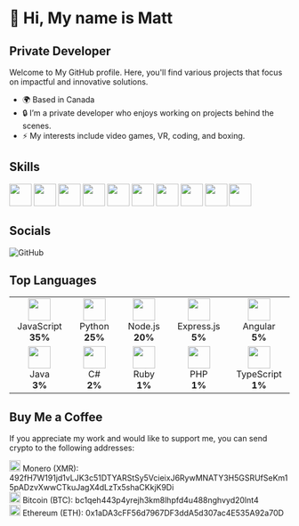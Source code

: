 # 👋 **Hi, My name is Matt**

## Private Developer

Welcome to My GitHub profile. Here, you'll find various projects that focus on impactful and innovative solutions.

- 🌍 Based in Canada
- 🔒 I’m a private developer who enjoys working on projects behind the scenes.
- ⚡ My interests include video games, VR, coding, and boxing.

## Skills
<p align="left">
  <img src="https://cdn.jsdelivr.net/gh/devicons/devicon/icons/javascript/javascript-original.svg" width="40" height="40"/>
  <img src="https://cdn.jsdelivr.net/gh/devicons/devicon/icons/python/python-original.svg" width="40" height="40"/>
  <img src="https://cdn.jsdelivr.net/gh/devicons/devicon/icons/nodejs/nodejs-original.svg" width="40" height="40"/>
  <img src="https://cdn.jsdelivr.net/gh/devicons/devicon/icons/express/express-original.svg" width="40" height="40"/>
  <img src="https://cdn.jsdelivr.net/gh/devicons/devicon/icons/angularjs/angularjs-original.svg" width="40" height="40"/>
  <img src="https://cdn.jsdelivr.net/gh/devicons/devicon/icons/java/java-original.svg" width="40" height="40"/>
  <img src="https://cdn.jsdelivr.net/gh/devicons/devicon/icons/csharp/csharp-original.svg" width="40" height="40"/>
  <img src="https://cdn.jsdelivr.net/gh/devicons/devicon/icons/ruby/ruby-original.svg" width="40" height="40"/>
  <img src="https://cdn.jsdelivr.net/gh/devicons/devicon/icons/php/php-original.svg" width="40" height="40"/>
  <img src="https://cdn.jsdelivr.net/gh/devicons/devicon/icons/typescript/typescript-original.svg" width="40" height="40"/>
</p>

## Socials
<p align="left">
  <img src="https://img.shields.io/badge/GitHub-100000?style=for-the-badge&logo=github&logoColor=white" alt="GitHub"/>
</p>

## Top Languages
<div align="center">
  <table>
    <tr>
      <td align="center" width="140">
        <img src="https://cdn.jsdelivr.net/gh/devicons/devicon/icons/javascript/javascript-original.svg" width="40" height="40"/>
        <br>JavaScript<br><b>35%</b>
      </td>
      <td align="center" width="140">
        <img src="https://cdn.jsdelivr.net/gh/devicons/devicon/icons/python/python-original.svg" width="40" height="40"/>
        <br>Python<br><b>25%</b>
      </td>
      <td align="center" width="140">
        <img src="https://cdn.jsdelivr.net/gh/devicons/devicon/icons/nodejs/nodejs-original.svg" width="40" height="40"/>
        <br>Node.js<br><b>20%</b>
      </td>
      <td align="center" width="140">
        <img src="https://cdn.jsdelivr.net/gh/devicons/devicon/icons/express/express-original.svg" width="40" height="40"/>
        <br>Express.js<br><b>5%</b>
      </td>
      <td align="center" width="140">
        <img src="https://cdn.jsdelivr.net/gh/devicons/devicon/icons/angularjs/angularjs-original.svg" width="40" height="40"/>
        <br>Angular<br><b>5%</b>
      </td>
    </tr>
    <tr>
      <td align="center" width="140">
        <img src="https://cdn.jsdelivr.net/gh/devicons/devicon/icons/java/java-original.svg" width="40" height="40"/>
        <br>Java<br><b>3%</b>
      </td>
      <td align="center" width="140">
        <img src="https://cdn.jsdelivr.net/gh/devicons/devicon/icons/csharp/csharp-original.svg" width="40" height="40"/>
        <br>C#<br><b>2%</b>
      </td>
      <td align="center" width="140">
        <img src="https://cdn.jsdelivr.net/gh/devicons/devicon/icons/ruby/ruby-original.svg" width="40" height="40"/>
        <br>Ruby<br><b>1%</b>
      </td>
      <td align="center" width="140">
        <img src="https://cdn.jsdelivr.net/gh/devicons/devicon/icons/php/php-original.svg" width="40" height="40"/>
        <br>PHP<br><b>1%</b>
      </td>
      <td align="center" width="140">
        <img src="https://cdn.jsdelivr.net/gh/devicons/devicon/icons/typescript/typescript-original.svg" width="40" height="40"/>
        <br>TypeScript<br><b>1%</b>
      </td>
    </tr>
  </table>
</div>

## Buy Me a Coffee
If you appreciate my work and would like to support me, you can send crypto to the following addresses:

<p align="left">
  <img src="https://cryptologos.cc/logos/monero-xmr-logo.png" width="20" height="20"/> Monero (XMR): 492fH7W191jd1vLJK3c51DTYARStSy5VcieixJ6RywMNATY3H5GSRUfSeKm15pADzvXwwCTkuJagX4dLzTx5shaCKkjK9Di
  <br><img src="https://cryptologos.cc/logos/bitcoin-btc-logo.png" width="20" height="20"/> Bitcoin (BTC): bc1qeh443p4yrejh3km8lhpfd4u488nghvyd20lnt4
  <br><img src="https://cryptologos.cc/logos/ethereum-eth-logo.png" width="20" height="20"/> Ethereum (ETH): 0x1aDA3cFF56d7967DF3ddA5d307ac4E535A92a70D
</p>

